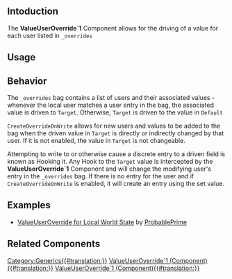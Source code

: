 <languages></languages> <translate>

## Intoduction

The **ValueUserOverride\`1** Component allows for the driving of a value
for each user listed in `_overrides`

## Usage

## Behavior

The `_overrides` bag contains a list of users and their associated
values - whenever the local user matches a user entry in the bag, the
associated value is driven to `Target`. Otherwise, `Target` is driven to
the value in `Default`

`CreateOverrideOnWrite` allows for new users and values to be added to
the bag when the driven value in `Target` is directly or indirectly
changed by that user. If it is not enabled, the value in `Target` is not
changeable.

Attempting to write to or otherwise cause a discrete entry to a driven
field is known as Hooking it. Any Hook to the `Target` value is
intercepted by the **ValueUserOverride\`1** Component and will change
the modifying user's entry in the `_overrides` bag. If there is no entry
for the user and if `CreateOverrideOnWrite` is enabled, it will create
an entry using the set value.

## Examples

-   [ValueUserOverride for Local World
    State](https://www.youtube.com/watch?v=aER4oQ9FwSE) by
    [ProbablePrime](User:ProbablePrime "wikilink")

## Related Components

</translate>

[Category:Generics{{#translation:}}](Category:Generics{{#translation:}} "wikilink")
[ValueUserOverride\`1
(Component){{#translation:}}](Category:Components{{#translation:}} "wikilink")
[ValueUserOverride\`1
(Component){{#translation:}}](Category:Components:Transform:Drivers{{#translation:}} "wikilink")